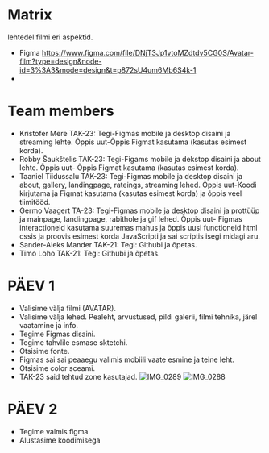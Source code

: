 # Matrix
lehtedel filmi eri aspektid. 
 - Figma https://www.figma.com/file/DNjT3Jp1vtoMZdtdv5CG0S/Avatar-film?type=design&node-id=3%3A3&mode=design&t=p872sU4um6Mb6S4k-1
 - 
# Team members 
 - Kristofer Mere TAK-23: Tegi-Figmas mobile ja desktop disaini ja streaming lehte. Õppis uut-Õppis Figmat kasutama (kasutas esimest korda).
 - Robby Šaukštelis TAK-23: Tegi-Figams mobile ja dekstop disaini ja about lehte. Õppis uut- Õppis Figmat kasutama (kasutas esimest korda).
 - Taaniel Tiidussalu TAK-23: Tegi-Figmas mobile ja desktop disaini ja about, gallery, landingpage, rateings, streaming lehed. Õppis uut-Koodi kirjutama ja Figmat kasutama (kasutas esimest korda) ja õppis veel tiimitööd.
 - Germo Vaagert TA-23: Tegi-Figmas mobile ja desktop disaini ja prottüüp ja mainpage, landingpage, rabithole ja gif lehed. Õppis uut- Figmas interactioneid kasutama suuremas mahus ja õppis uusi functioneid html cssis ja proovis esimest korda JavaScripti ja sai scriptis isegi midagi aru.
 - Sander-Aleks Mander TAK-21: Tegi: Githubi ja õpetas.
 - Timo Loho TAK-21: Tegi: Githubi ja õpetas.

# PÄEV 1
- Valisime välja filmi (AVATAR).
- Valisime välja lehed. Pealeht, arvustused, pildi galerii, filmi tehnika, järel vaatamine ja info.
- Tegime Figmas disaini.
- Tegime tahvlile esmase sktetchi.
- Otsisime fonte.
- Figmas sai sai peaaegu valimis mobiili vaate esmine ja teine leht.
- Otsisime color sceami.
- TAK-23 said tehtud zone kasutajad.
![IMG_0289](https://github.com/germovaa/grupp-9/assets/93116819/12fbfaa4-20d1-4c40-9a41-883e12d4b3b9)
![IMG_0288](https://github.com/germovaa/grupp-9/assets/93116819/e41c62e7-88d7-4840-b52a-d4ee6d57fef4)

# PÄEV 2
- Tegime valmis figma
- Alustasime koodimisega

